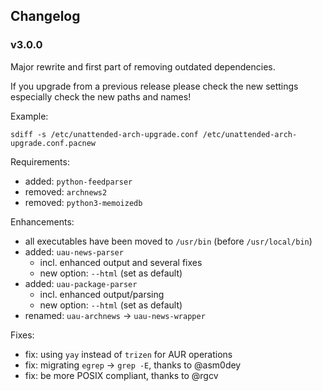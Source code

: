 ## Changelog

### v3.0.0

Major rewrite and first part of removing outdated dependencies.

If you upgrade from a previous release please check the new settings especially check the new paths and names!

Example:

```
sdiff -s /etc/unattended-arch-upgrade.conf /etc/unattended-arch-upgrade.conf.pacnew
```

Requirements:

- added: `python-feedparser`
- removed: `archnews2`
- removed: `python3-memoizedb`

Enhancements:

- all executables have been moved to `/usr/bin` (before `/usr/local/bin`)
- added: `uau-news-parser`
    - incl. enhanced output and several fixes
    - new option: `--html` (set as default)
- added: `uau-package-parser`
    - incl. enhanced output/parsing
    - new option: `--html` (set as default)
- renamed: `uau-archnews` -> `uau-news-wrapper`

Fixes:

- fix: using `yay` instead of `trizen` for AUR operations
- fix: migrating `egrep` -> `grep -E`, thanks to @asm0dey
- fix: be more POSIX compliant, thanks to @rgcv


